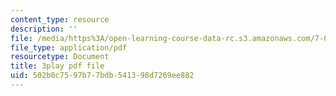 ```yaml
---
content_type: resource
description: ''
file: /media/https%3A/open-learning-course-data-rc.s3.amazonaws.com/7-05-general-biochemistry-spring-2020/502b0c7597b77bdb541398d7269ee882_33w-baH49rA.pdf
file_type: application/pdf
resourcetype: Document
title: 3play pdf file
uid: 502b0c75-97b7-7bdb-5413-98d7269ee882
---
```

